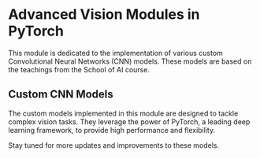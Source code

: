 # Advanced Vision Modules in PyTorch

This module is dedicated to the implementation of various custom Convolutional Neural Networks (CNN) models. These models are based on the teachings from the School of AI course.

## Custom CNN Models

The custom models implemented in this module are designed to tackle complex vision tasks. They leverage the power of PyTorch, a leading deep learning framework, to provide high performance and flexibility.

Stay tuned for more updates and improvements to these models.